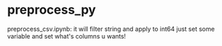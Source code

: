 # preprocess_py

preprocess_csv.ipynb:
	it will filter string and apply to int64
	just set some variable and set what's columns u wants!




